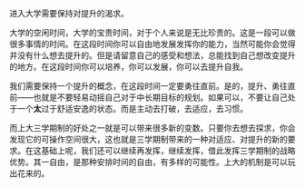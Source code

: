 进入大学需要保持对提升的渴求。

大学的空闲时间，大学的宝贵时间，对于个人来说是无比珍贵的。这是一段可以做很多事情的时间。在这段时间你可以自由地发展发挥你的能力，当然可能你会觉得并没有什么想去提升的。但是请留意自己的感受和想法，总能找到自己想改变提升的地方。在这段时间你可以培养，你可以发展，你可以去提升自我。

我们需要保持一个提升的概念，在这段时间一定要勇往直前。是的，提升、勇往直前——也就是不要轻易动摇自己对于中长期目标的规划。如果可以，不要让自己处于一个**太**过于舒适安逸的状态。而是主动去打破，去适应，去习惯。

而上大三学期制的好处之一就是可以带来很多新的变数。只要你去想去探求，你会发现它的可操作空间很大，这也就是三学期制带来的一种对适应、对提升的新的要求。在这基础上呢，我们还可以继续再发挥，继续发挥，借此发挥三学期制的战略优势。其一自由，是那种安排时间的自由，有多样的可能性。上大的机制是可以玩出花来的。